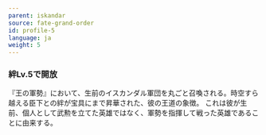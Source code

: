 ```yaml
---
parent: iskandar
source: fate-grand-order
id: profile-5
language: ja
weight: 5
---
```


### 絆Lv.5で開放

『王の軍勢』において、生前のイスカンダル軍団を丸ごと召喚される。時空すら越える臣下との絆が宝具にまで昇華された、彼の王道の象徴。
これは彼が生前、個人として武勲を立てた英雄ではなく、軍勢を指揮して戦った英雄であることに由来する。
